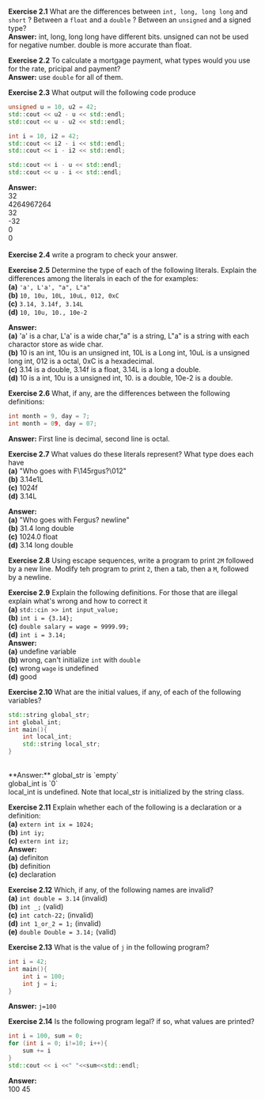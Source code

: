 **Exercise 2.1** What are the differences between `int, long, long long` and `short` ? Between a `float` and a `double` ? Between an `unsigned` and a signed type?<br/>
**Answer:** int, long, long long have different bits. unsigned can not be used for negative number. double is more accurate than float.


**Exercise 2.2** To calculate a mortgage payment, what types would you use for the rate, pricipal and payment?<br />
**Answer:** use `double` for all of them.


**Exercise 2.3** What output will the following code produce <br />
```cpp
unsigned u = 10, u2 = 42;
std::cout << u2 - u << std::endl;
std::cout << u - u2 << std::endl;

int i = 10, i2 = 42;
std::cout << i2 - i << std::endl;
std::cout << i - i2 << std::endl;

std::cout << i - u << std::endl;
std::cout << u - i << std::endl;
```
**Answer:** <br />
32 <br />
4264967264 <br />
32 <br />
-32 <br />
0 <br />
0 <br /><br />
**Exercise 2.4** write a program to check your answer.


**Exercise 2.5** Determine the type of each of the following literals. Explain the differences among the literals in each of the for examples: <br />
**(a)** `'a', L'a', "a", L"a"` <br />
**(b)** `10, 10u, 10L, 10uL, 012, 0xC` <br />
**(c)** `3.14, 3.14f, 3.14L` <br />
**(d)** `10, 10u, 10., 10e-2`  <br />

**Answer:** <br />
**(a)** 'a' is a char, L'a' is a wide char,"a" is a string, L"a" is a string with each charactor store as wide char.<br />
**(b)** 10 is an int, 10u is an unsigned int, 10L is a Long int, 10uL is a unsigned long int, 012 is a octal, 0xC is a hexadecimal.<br />
**(c)** 3.14 is a double, 3.14f is a float, 3.14L is a long a double. <br />
**(d)** 10 is a int, 10u is a unsigned int, 10. is a double, 10e-2 is a double.


**Exercise 2.6** What, if any, are the differences between the following definitions:<br />
```cpp
int month = 9, day = 7;
int month = 09, day = 07;
```
**Answer:** First line is decimal, second line is octal.


**Exercise 2.7** What values do these literals represent? What type does each have <br />
**(a)** "Who goes with F\145rgus?\012"<br />
**(b)** 3.14e1L <br />
**(c)** 1024f <br />
**(d)** 3.14L <br />

**Answer:** <br />
**(a)** "Who goes with Fergus? newline" <br />
**(b)** 31.4 long double <br />
**(c)** 1024.0 float <br />
**(d)** 3.14 long double


**Exercise 2.8** Using escape sequences, write a program to print `2M` followed by a new line. Modify teh program to print `2`, then a tab, then a `M`, followed by a newline.



**Exercise 2.9** Explain the following definitions. For those that are illegal explain what's wrong and how to correct it <br />
**(a)** `std::cin >> int input_value;`<br />
**(b)** `int i = {3.14};`<br />
**(c)** `double salary = wage = 9999.99;`<br />
**(d)** `int i = 3.14;`<br />
**Answer:** <br />
**(a)** undefine variable <br />
**(b)** wrong, can't initialize `int` with `double`<br />
**(c)** wrong `wage` is undefined  <br />
**(d)** good


**Exercise 2.10** What are the initial values, if any, of each of the following variables?<br />
```cpp
std::string global_str;
int global_int;
int main(){
    int local_int;
    std::string local_str;
}
```
<br />
**Answer:** global_str is `empty`<br />
global_int is `0`<br />
local_int is undefined. Note that local_str is initialized by the string class.


**Exercise 2.11** Explain whether each of the following is a declaration or a definition:<br />
**(a)** `extern int ix = 1024;`<br />
**(b)** `int iy;`<br />
**(c)** `extern int iz;`<br />
**Answer:** <br />
**(a)** definiton <br />
**(b)** definition<br />
**(c)** declaration


**Exercise 2.12** Which, if any, of the following names are invalid?<br />
**(a)** `int double = 3.14` (invalid)<br />
**(b)** `int _;` (valid)<br />
**(c)** `int catch-22;` (invalid)<br />
**(d)** `int 1_or_2 = 1;` (invalid) <br />
**(e)** `double Double = 3.14;` (valid)


**Exercise 2.13** What is the value of `j` in the following program?<br />
```cpp
int i = 42;
int main(){
    int i = 100;
    int j = i;
}
```
**Answer:** `j=100`


**Exercise 2.14** Is the following program legal? if so, what values are printed?<br />
```cpp
int i = 100, sum = 0;
for (int i = 0; i!=10; i++){
    sum += i
}
std::cout << i <<" "<<sum<<std::endl;
```
**Answer:**<br />
100 45



